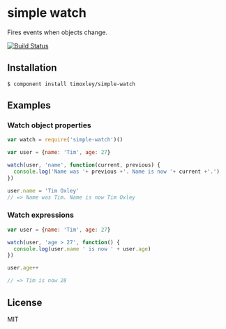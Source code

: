 # simple watch

  Fires events when objects change.

[![Build Status](https://travis-ci.org/timoxley/simple-watch.png?branch=master)](https://travis-ci.org/timoxley/simple-watch)

## Installation

    $ component install timoxley/simple-watch

## Examples

### Watch object properties

```js
var watch = require('simple-watch')()

var user = {name: 'Tim', age: 27}

watch(user, 'name', function(current, previous) {
  console.log('Name was '+ previous +'. Name is now '+ current +'.')
})

user.name = 'Tim Oxley'
// => Name was Tim. Name is now Tim Oxley
```

### Watch expressions
```js
var user = {name: 'Tim', age: 27}

watch(user, 'age > 27', function() {
  console.log(user.name ' is now ' + user.age)
})

user.age++

// => Tim is now 28

``` 

## License

  MIT
